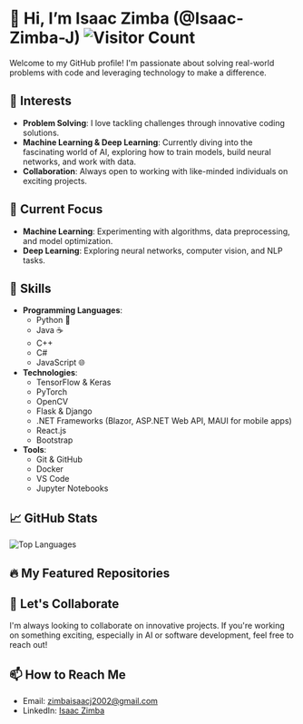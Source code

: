 # 👋 Hi, I’m Isaac Zimba (@Isaac-Zimba-J) ![Visitor Count](https://komarev.com/ghpvc/?username=Isaac-Zimba-J&color=brightgreen)

Welcome to my GitHub profile! I'm passionate about solving real-world problems with code and leveraging technology to make a difference.

## 👀 Interests
- **Problem Solving**: I love tackling challenges through innovative coding solutions.
- **Machine Learning & Deep Learning**: Currently diving into the fascinating world of AI, exploring how to train models, build neural networks, and work with data.
- **Collaboration**: Always open to working with like-minded individuals on exciting projects.

## 🌱 Current Focus
- **Machine Learning**: Experimenting with algorithms, data preprocessing, and model optimization.
- **Deep Learning**: Exploring neural networks, computer vision, and NLP tasks.

## 💼 Skills
- **Programming Languages**: 
  - Python 🐍
  - Java ☕
  - C++
  - C#
  - JavaScript 🌐
- **Technologies**:
  - TensorFlow & Keras
  - PyTorch
  - OpenCV
  - Flask & Django
  - .NET Frameworks (Blazor, ASP.NET Web API, MAUI for mobile apps)
  - React.js
  - Bootstrap
- **Tools**:
  - Git & GitHub
  - Docker
  - VS Code
  - Jupyter Notebooks

## 📈 GitHub Stats

![Top Languages](https://github-readme-stats.vercel.app/api/top-langs/?username=Isaac-Zimba-J&layout=compact&theme=radical)


## 🔥 My Featured Repositories

## 💞️ Let's Collaborate
I'm always looking to collaborate on innovative projects. If you're working on something exciting, especially in AI or software development, feel free to reach out!

## 📫 How to Reach Me
- Email: [zimbaisaacj2002@gmail.com](mailto:zimbaisaacj2002@gmail.com)
- LinkedIn: [Isaac Zimba](https://www.linkedin.com/in/isaac-zimba)

